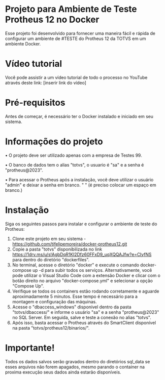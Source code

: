 # Projeto para Ambiente de Teste Protheus 12 no Docker
Esse projeto foi desenvolvido para fornecer uma maneira fácil e rápida de configurar um ambiente de #TESTE do Protheus 12 da TOTVS em um ambiente Docker.

# Vídeo tutorial
Você pode assistir a um vídeo tutorial de todo o processo no YouTube através deste link: [inserir link do vídeo]

# Pré-requisitos
Antes de começar, é necessário ter o Docker instalado e iniciado em seu sistema.

# Informações do projeto
•	O projeto deve ser utilizado apenas com a empresa de Testes 99. 

•	O banco de dados tem o alias "totvs", o usuario é "sa" e a senha é "protheus@2023". 

•	Para acessar o Protheus após a instalação, você deve utilizar o usuário "admin" e deixar a senha em branco. " " (é preciso colocar um espaço em branco.)

# Instalação
Siga os seguintes passos para instalar e configurar o ambiente de teste do Protheus:
1.	Clone este projeto em seu sistema - https://github.com/tifelipemoreira/docker-protheus12.git
2.	Copie a pasta "totvs" disponibilizada no link https://1drv.ms/u/s!AgbDqR1KI2Dfz60FFxD9_uqXQQAJfw?e=CIyfNS para dentro do diretório "dockerfiles".
3.	No terminal, acesse o diretório "docker" e execute o comando docker-compose up -d para subir todos os serviços. Alternativamente, você pode utilizar o Visual Studio Code com a extensão Docker e clicar com o botão direito no arquivo "docker-compose.yml" e selecionar a opção "Compose Up".
4.	Verifique se todos os containers estão rodando corretamente e aguarde aproximadamente 5 minutos. Esse tempo é necessário para a montagem e configuração das máquinas.
5.	Acesse o "dbaccess_windows" disponível dentro da pasta "totvs/dbaccess/" e informe o usuário "sa" e a senha "protheus@2023" no SQL Server. Em seguida, salve e teste a conexão no alias "totvs".
6.	Após isso, basta acessar o Protheus através do SmartClient disponível na pasta "totvs/protheus12/binarios/".

# Importante!
Todos os dados salvos serão gravados dentro do diretórios sql_data se esses arquivos não forem apagados, mesmo parando o container na proxima execução seus dados ainda estarão disponíveis.


